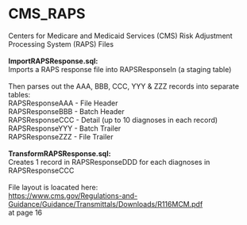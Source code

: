 # CMS_RAPS<br/>
Centers for Medicare and Medicaid Services (CMS) Risk Adjustment Processing System (RAPS) Files<br/>
<br/>
<b>ImportRAPSResponse.sql:</b><br/>
Imports a RAPS response file into RAPSResponseIn (a staging table)<br/>
<br/>
Then parses out the AAA, BBB, CCC, YYY & ZZZ records into separate tables:<br/>
RAPSResponseAAA - File Header<br/>
RAPSResponseBBB - Batch Header<br/>
RAPSResponseCCC - Detail (up to 10 diagnoses in each record)<br/>
RAPSResponseYYY - Batch Trailer<br/>
RAPSResponseZZZ - File Trailer<br/>
<br/>
<b>TransformRAPSResponse.sql:</b><br/>
Creates 1 record in RAPSResponseDDD for each diagnoses in RAPSResponseCCC<br/>
<br/>
File layout is loacated here:<br/>
https://www.cms.gov/Regulations-and-Guidance/Guidance/Transmittals/Downloads/R116MCM.pdf</br>
at page 16<br/>
